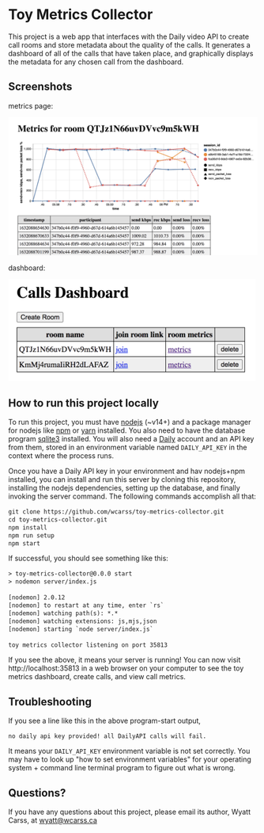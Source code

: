 # Toy Metrics Collector

This project is a web app that interfaces with the Daily video API to create call rooms and store metadata about the quality of the calls. It generates a dashboard of all of the calls that have taken place, and graphically displays the metadata for any chosen call from the dashboard.

## Screenshots

metrics page:

![metrics](metrics_page.png)

dashboard:

<img src="dashboard_page.png" width=500>

## How to run this project locally

To run this project, you must have [nodejs](https://nodejs.org/en/) (~v14+) and a package manager for nodejs like [npm](https://www.npmjs.com/) or [yarn](https://yarnpkg.com/) installed. You also need to have the database program [sqlite3](https://www.sqlite.org/index.html) installed. You will also need a [Daily](https://www.daily.co/) account and an API key from them, stored in an environment variable named `DAILY_API_KEY` in the context where the process runs.

Once you have a Daily API key in your environment and hav nodejs+npm installed, you can install and run this server by cloning this repository, installing the nodejs dependencies, setting up the database, and finally invoking the server command. The following commands accomplish all that:

```javascripts
git clone https://github.com/wcarss/toy-metrics-collector.git
cd toy-metrics-collector.git
npm install
npm run setup
npm start
```

If successful, you should see something like this:

```
> toy-metrics-collector@0.0.0 start
> nodemon server/index.js

[nodemon] 2.0.12
[nodemon] to restart at any time, enter `rs`
[nodemon] watching path(s): *.*
[nodemon] watching extensions: js,mjs,json
[nodemon] starting `node server/index.js`

toy metrics collector listening on port 35813
```

If you see the above, it means your server is running! You can now visit http://localhost:35813 in a web browser on your computer to see the toy metrics dashboard, create calls, and view call metrics.

## Troubleshooting

If you see a line like this in the above program-start output,

```
no daily api key provided! all DailyAPI calls will fail.
```

It means your `DAILY_API_KEY` environment variable is not set correctly. You may have to look up "how to set environment variables" for your operating system + command line terminal program to figure out what is wrong.

## Questions?

If you have any questions about this project, please email its author, Wyatt Carss, at wyatt@wcarss.ca
